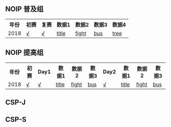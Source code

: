 ## NOIP 普及组

<table>
  <tr>
    <th>年份</th>
    <th>初赛</th>
    <th>复赛</th>
    <th>数据1</th>
    <th>数据2</th>
    <th>数据3</th>
    <th>数据4</th>
  </tr>
  <tr>
    <td>2018</td>
    <td><a href='1.cspj/2018/NOIP2018-1.pdf' target='_blank'>√</a></td>
    <td><a href='1.cspj/2018/NOIP2018-2.pdf' target='_blank'>√</a></td>
    <td><a href='1.cspj/2018/1.title.rar' target='_blank'>title</a></td>
    <td><a href='1.cspj/2018/2.fight.rar' target='_blank'>fight</a></td>
    <td><a href='1.cspj/2018/3.bus.rar' target='_blank'>bus</a></td>
    <td><a href='1.cspj/2018/4.tree.rar' target='_blank'>tree</a></td>
  </tr>
</table>


## NOIP 提高组

<table>
  <tr>
    <th>年份</th>
    <th>初赛</th>
    <th>Day1</th>
    <th>数据1</th>
    <th>数据2</th>
    <th>数据3</th>
    <th>Day2</th>
    <th>数据1</th>
    <th>数据2</th>
    <th>数据3</th>
  </tr>
  <tr>
    <td>2018</td>
    <td><a href='2.csps/2018/NOIP2018-1.pdf' target='_blank'>√</a></td>
    <td><a href='2.csps/2018/NOIP2018-2.pdf' target='_blank'>√</a></td>
    <td><a href='2.csps/2018/1.title.rar' target='_blank'>title</a></td>
    <td><a href='2.csps/2018/2.fight.rar' target='_blank'>fight</a></td>
    <td><a href='2.csps/2018/3.bus.rar' target='_blank'>bus</a></td>
    <td><a href='2.csps/2018/NOIP2018-3.pdf' target='_blank'>√</a></td>
    <td><a href='2.csps/2018/1.title.rar' target='_blank'>title</a></td>
    <td><a href='2.csps/2018/2.fight.rar' target='_blank'>fight</a></td>
    <td><a href='2.csps/2018/3.bus.rar' target='_blank'>bus</a></td>
  </tr>
</table>


## CSP-J

## CSP-S

